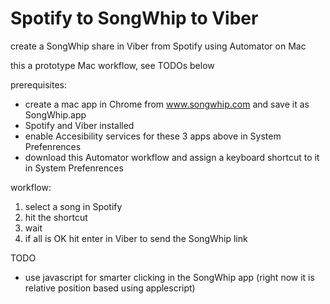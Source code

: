 # Spotify to SongWhip to Viber
create a SongWhip share in Viber from Spotify using Automator on Mac

this a prototype Mac workflow, see TODOs below

prerequisites:

- create a mac app in Chrome from www.songwhip.com and save it as SongWhip.app
- Spotify and Viber installed
- enable Accesibility services for these 3 apps above in System Prefenrences
- download this Automator workflow and assign a keyboard shortcut to it in System Prefenrences

workflow:

1. select a song in Spotify
2. hit the shortcut
3. wait
4. if all is OK hit enter in Viber to send the SongWhip link

TODO

- use javascript for smarter clicking in the SongWhip app (right now it is relative position based using applescript)

